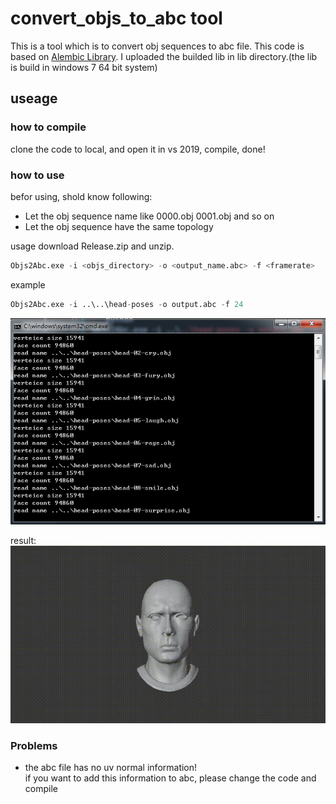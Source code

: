 # convert_objs_to_abc tool

This is a tool which is to convert obj sequences to abc file. This code is based on [Alembic Library](https://github.com/alembic/alembic). I uploaded the builded lib in lib directory.(the lib is build in windows 7 64 bit system)

## useage  
### how to compile  
clone the code to local, and open it in vs 2019, compile, done!

### how to use  
befor using, shold know following:
* Let the obj sequence name like 0000.obj 0001.obj and so on
* Let the obj sequence have the same topology

usage
download Release.zip and unzip.
```python
Objs2Abc.exe -i <objs_directory> -o <output_name.abc> -f <framerate>
```
example  
```python
Objs2Abc.exe -i ..\..\head-poses -o output.abc -f 24
```
![](./imgs/1.png)  

result:  
![](./imgs/0.gif)


### Problems  

* the abc file has no uv normal information!  
  if you  want to add this information to abc, please change the code and compile

